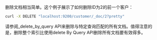 删除文档相当简单。这个例子展示了如何删除ID为2的前一个客户：
```bash
curl -X DELETE "localhost:9200/customer/_doc/2?pretty"
```

请参阅_delete_by_query API来删除与特定查询匹配的所有文档。值得注意的是，删除整个索引比使用delete By Query API删除所有文档要有效得多。
